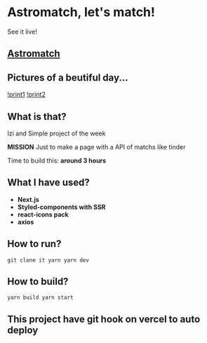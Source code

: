 # Astromatch, let's match!

See it live!

## [Astromatch](https://astromatch.vercel.app/)

## Pictures of a beutiful day...

[!print1](/images/print1.png)
[!print2](/images/print2.png)

## What is that?

Izi and Simple project of the week

**MISSION**
Just to make a page with a API of matchs like tinder

Time to build this: **around 3 hours**

## What I have used?

- **Next.js**
- **Styled-components with SSR**
- **react-icons pack**
- **axios**

## How to run?

`git clone it yarn yarn dev`

## How to build?

`yarn build yarn start`

## This project have git hook on vercel to auto deploy
